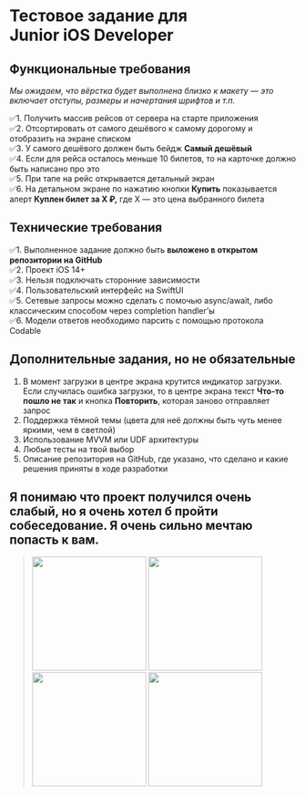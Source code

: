 
# Тестовое задание для Junior iOS Developer<br>
## Функциональные требования<br>

*Мы ожидаем, что вёрстка будет выполнена близко к макету — это включает отступы, размеры и начертания шрифтов и т.п.* <br>

✅1. Получить массив рейсов от сервера на старте приложения<br>
✅2. Отсортировать от самого дешёвого к самому дорогому и отобразить на экране списком<br>
✅3. У самого дешёвого должен быть бейдж **Самый дешёвый**<br>
✅4. Если для рейса осталось меньше 10 билетов, то на карточке должно быть написано про это<br>
✅5. При тапе на рейс открывается детальный экран<br>
✅6. На детальном экране по нажатию кнопки **Купить** показывается алерт **Куплен билет за X ₽,** где X — это цена выбранного билета<br>


## Технические требования

✅1. Выполненное задание должно быть **выложено в открытом репозитории на GitHub**<br>
✅2. Проект iOS 14+<br>
✅3. Нельзя подключать сторонние зависимости<br>
✅4. Пользовательский интерфейс на SwiftUI<br>
✅5. Сетевые запросы можно сделать с помочью async/await, либо классическим способом через completion handler’ы<br>
✅6. Модели ответов необходимо парсить с помощью протокола Codable<br>

## Дополнительные задания, но не обязательные

1. В момент загрузки в центре экрана крутится индикатор загрузки. 
Если случилась ошибка загрузки, то в центре экрана текст **Что-то пошло не так** и кнопка **Повторить**, которая заново отправляет запрос
2. Поддержка тёмной темы (цвета для неё должны быть чуть менее яркими, чем в светлой)
3. Использование MVVM или UDF архитектуры
4. Любые тесты на твой выбор
5. Описание репозитория на GitHub, где указано, что сделано и какие решения приняты в ходе разработки



## Я понимаю что проект получился очень слабый, но я очень хотел б пройти собеседование. Я очень сильно мечтаю попасть к вам.


   


><img src="https://github.com/bekbolsunjr/MOWTOLED/assets/58600065/ce54f493-9f37-4d03-a867-f16d12a75026" width="200" />
><img src="https://github.com/bekbolsunjr/MOWTOLED/assets/58600065/1c98fed9-3775-4e23-9381-c72a96e9f3de" width="200" />
><img src="https://github.com/bekbolsunjr/MOWTOLED/assets/58600065/ed6edf7d-74c6-436d-9784-f986f9712e1d" width="200" />
><img src="https://github.com/bekbolsunjr/MOWTOLED/assets/58600065/2bd81eca-5a55-40f0-bf8e-b8b59c0340f4" width="200" /><br>
